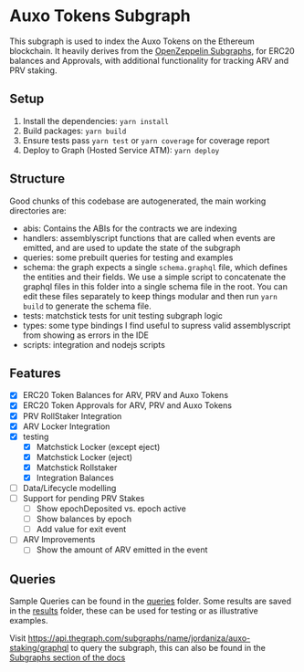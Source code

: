 # Auxo Tokens Subgraph

This subgraph is used to index the Auxo Tokens on the Ethereum blockchain.
It heavily derives from the [OpenZeppelin Subgraphs](https://docs.openzeppelin.com/subgraphs/0.1.x/generate), for ERC20 balances and Approvals, with additional functionality for tracking ARV and PRV staking.

## Setup

1. Install the dependencies: `yarn install`
2. Build packages: `yarn build`
3. Ensure tests pass `yarn test` or `yarn coverage` for coverage report
4. Deploy to Graph (Hosted Service ATM): `yarn deploy`

## Structure

Good chunks of this codebase are autogenerated, the main working directories are:

- abis: Contains the ABIs for the contracts we are indexing
- handlers: assemblyscript functions that are called when events are emitted, and are used to update the state of the subgraph
- queries: some prebuilt queries for testing and examples
- schema: the graph expects a single `schema.graphql` file, which defines the entities and their fields. We use a simple script to concatenate the graphql files in this folder into a single schema file in the root. You can edit these files separately to keep things modular and then run `yarn build` to generate the schema file.
- tests: matchstick tests for unit testing subgraph logic
- types: some type bindings I find useful to supress valid assemblyscript from showing as errors in the IDE
- scripts: integration and nodejs scripts

## Features

- [x] ERC20 Token Balances for ARV, PRV and Auxo Tokens
- [x] ERC20 Token Approvals for ARV, PRV and Auxo Tokens
- [x] PRV RollStaker Integration
- [x] ARV Locker Integration
- [x] testing
  - [x] Matchstick Locker (except eject)
  - [x] Matchstick Locker (eject)
  - [x] Matchstick Rollstaker
  - [x] Integration Balances
- [ ] Data/Lifecycle modelling
- [ ] Support for pending PRV Stakes
  - [ ] Show epochDeposited vs. epoch active
  - [ ] Show balances by epoch
  - [ ] Add value for exit event
- [ ] ARV Improvements
  - [ ] Show the amount of ARV emitted in the event

## Queries

Sample Queries can be found in the [queries](./queries) folder.
Some results are saved in the [results](./queries/results) folder, these can be used for testing or as illustrative examples.

Visit https://api.thegraph.com/subgraphs/name/jordaniza/auxo-staking/graphql to query the subgraph, this can also be found in the [Subgraphs section of the docs](https://docs.auxo.fi/auxo-docs/developers/subgraphs)
